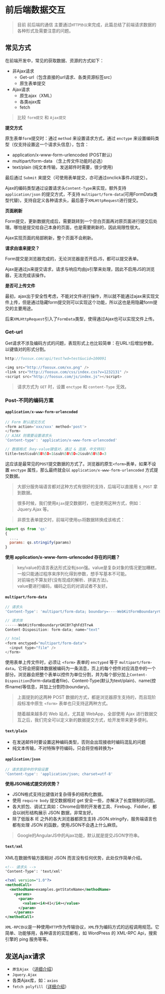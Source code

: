 # 前后端数据交互

> 目前 前后端的通信 主要通过`HTTP协议`来完成，此篇总结了前端请求数据的各种形式及需要注意的问题。

<!-- toc -->

## 常见方式

在前端开发中，常见的获取数据、资源的方式如下：

- 非Ajax请求
  - Get-url（包含直接的url请求、各类资源标签src）
  - 原生表单提交
- Ajax请求
  - 原生ajax（XML）
  - 各类ajax库
  - fetch

> 比较 `form提交` 和 `Ajax提交`

**提交方式**

原生表单`form`提交时：通过 `method` 来设置请求方式，通过 `enctype` 来设置编码类型（仅支持设置这一个请求头信息），包含：

- application/x-www-form-urlencoded (POST默认)
- multipart/form-data （含上传文件功能时必选）
- text/plain  (纯文本传输，发送邮件时需要，很少使用)

最后通过 `Submit` 来提交（可使用表单提交，亦可通过onclick事件JS提交）。

Ajax的编码类型通过设置请求头`Content-Type`来实现，额外支持 `application/json` 的提交方式，不支持 `multipart/form-data`(可用FormData类型代替)，支持自定义各种请求头，最后基于`XMLHttpRequest`进行提交。

**页面刷新**

Form提交，更新数据完成后，需要跳转到一个空白页面再对原页面进行提交后处理。哪怕是提交给自己本身的页面，也是需要刷新的，因此局限性很大。

Ajax实现页面的局部刷新，整个页面不会刷新。

**请求由谁来提交？**

Form提交是浏览器完成的，无论浏览器是否开启JS，都可以提交表单。

Ajax是通过js来提交请求，请求与响应均由js引擎来处理，因此不启用JS的浏览器，无法完成该操作。

**是否可上传文件**

最初，ajax出于安全性考虑，不能对文件进行操作，所以就不能通过ajax来实现文件上传，但是通过隐藏form提交则可以实现这个功能，所以这也是用隐藏form提交的主要用途。

后来`XMLHttpRequest`引入了`FormData`类型，使得通过Ajax也可以实现文件上传。

### Get-url

Get请求不涉及编码方式的问题，表现形式上也比较简单：在URL`?`后增加参数，以键值对的形式分割。

```js
http://foosux.com/api/test?wd=test&ucid=100091

<img src="http://foosux.com/xx.png" />
<link src="http://foosux.com/css/index.css?v=1232131" />
<script src="http://foosux.com/js/index.js"></script>
```

> 请求方式为 `GET` 时，设置 `enctype` 和 `content-Type` 无效。

### Post-不同的编码方案

#### `application/x-www-form-urlencoded`

```js
// Form 默认提交方式
<form action='xxx/xxx' method='post'>
</form>
// AJAX 则需要设置请求头
'Content-type': 'application/x-www-form-urlencoded'

// 数据格式（key-value键值对，通过 & 连接，中文转码）
title=test&sub%5B%5D=1&sub%5B%5D=2&sub%5B%5D=3
```

这应该是最常见的`POST`提交数据的方式了。浏览器的原生`<form>`表单，如果不设置 `enctype` 属性，那么最终就会以 `application/x-www-form-urlencoded` 方式提交数据。

> 大部分服务端语言都对这种方式有很好的支持，后端可以直接用 `$_POST` 拿到数据。

> 很多时候，我们使用`Ajax`提交数据时，也是使用这种方式，例如：Jquery.Ajax 等。

> 非原生表单提交时，前端可使用`qs`将数据转换成该格式：

```js
import qs from 'qs'
{
  ...,
  params: qs.stringify(params)
}
```

**使用 application/x-www-form-urlencoded 存在的问题？**

> key/value的语言表达形式没有json强。value是复杂对象的情况更加糟糕，一般只能通过程序来序列化得到参数，想手写基本不可能。   
> 对前端也不算友好(没有现成的解析、拼装方法)。      
> value要进行编码，编码之后的对调试者不友好。   

#### `multipart/form-data`

```js
// 请求头
'Content-Type': 'multipart/form-data; boundary=----WebKitFormBoundaryrGKCBY7qhFd3TrwA'

// 请求体
------WebKitFormBoundaryrGKCBY7qhFd3TrwA
Content-Disposition: form-data; name="text"

// html
<form enctyped="multipart/form-data">
  <input type="file" />
</form>
```

使用表单上传文件时，必须让 `<form>` 表单的 `enctyped` 等于 `multipart/form-data`。它将会把窗体数据被编码为一条消息，页上的每个控件对应消息中的一个部分。浏览器会把整个表单以控件为单位分割，并为每个部分加上`Content-Disposition`(form-data或者file)、Content-Type(默认为text/plain)、name(控件name)等信息，并加上分割符(boundary)。

> 上面提到的这两种 POST 数据的方式，都是浏览器原生支持的，而且现阶段标准中原生 `<form>` 表单也只支持这两种方式。

> 随着越来越多的 Web 站点，尤其是 WebApp，全部使用 Ajax 进行数据交互之后，我们完全可以定义新的数据提交方式，给开发带来更多便利。

#### `text/plain`

- 在发送邮件时要设置这种编码类型，否则会出现接收时编码混乱的问题
- 纯文本传输，不对特殊字符编码，只会将空格转换为`+`

#### `application/json`

```js
// 请求首部中的字段设置
'Content-type': 'application/json; charset=utf-8'
```

**使用JSON格式提交的优势？**

- JSON格式支持比键值对复杂得多的结构化数据。
- 使用 `require body` 提交数据相对 get 安全一些，亦解决了长度限制的问题。
- 各大抓包、调试工具如：Chrome自带的开发者工具、Firebug、Fiddler，都会以树形结构展示 JSON 数据，非常友好。
- 除了低版本 IE 之外的各大浏览器都原生支持 JSON.stringify，服务端语言也都有处理 JSON 的函数，使用JSON不会遇上什么麻烦。

> Google的AngularJS中的Ajax功能，默认就是提交JSON字符串。

#### `text/xml`

XML在数据传输方面相对 JSON 而言没有任何优势，此处仅作简单介绍。

```xml
<!-- 请求头 -->
'Content-Type': 'text/xml'

<?xml version="1.0"?>
<methodCall>
  <methodName>examples.getStateName</methodName>
    <params>
      <param>
        <value><i4>41</i4></value>
      </param>
    </params>
</methodCall>
```
`XML-RPC协议`是一种使用`HTTP`作为传输协议，`XML`作为编码方式的远程调用规范。它简单、功能够用，各种语言的实现都有，如 WordPress 的 XML-RPC Api，搜索引擎的 ping 服务等等。

## 发送Ajax请求

- `原生Ajax` （[详细介绍](/FE/JS/base/ajax.html)）
- `Jquery.Ajax`
- 各类Ajax库，如：`axios`
- `fetch polyfill`（[详细介绍](/FE/JS/base/fetch.html)）
